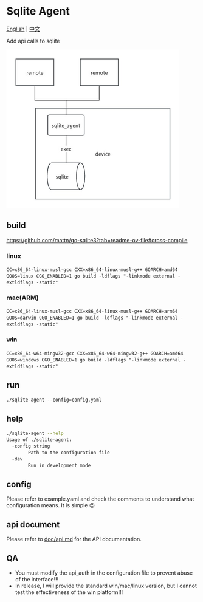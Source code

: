 # Sqlite Agent

[English](./README.md) | [中文](./README_ZH.md)

Add api calls to sqlite

![image](/doc/img/sqlite_agent.jpg)

## build

https://github.com/mattn/go-sqlite3?tab=readme-ov-file#cross-compile

### linux

`CC=x86_64-linux-musl-gcc CXX=x86_64-linux-musl-g++ GOARCH=amd64 GOOS=linux CGO_ENABLED=1 go build -ldflags "-linkmode external -extldflags -static"`

### mac(ARM)

`CC=x86_64-linux-musl-gcc CXX=x86_64-linux-musl-g++ GOARCH=arm64 GOOS=darwin CGO_ENABLED=1 go build -ldflags "-linkmode external -extldflags -static"`

### win

`CC=x86_64-w64-mingw32-gcc CXX=x86_64-w64-mingw32-g++ GOARCH=amd64 GOOS=windows CGO_ENABLED=1 go build -ldflags "-linkmode external -extldflags -static"`

## run

`./sqlite-agent --config=config.yaml`

## help

``` bash
./sqlite-agent --help   
Usage of ./sqlite-agent:
  -config string
        Path to the configuration file
  -dev
        Run in development mode
```

## config

Please refer to example.yaml and check the comments to understand what configuration means. It is simple 😉

## api document

Please refer to [doc/api.md](./doc/api.md) for the API documentation.

## QA

- You must modify the api_auth in the configuration file to prevent abuse of the interface!!!
- In release, I will provide the standard win/mac/linux version, but I cannot test the effectiveness of the win platform!!!
